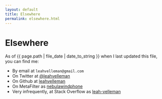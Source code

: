 ```yaml
---
layout: default
title: Elsewhere
permalink: elsewhere.html
---
```


# Elsewhere

As of {{ page.path | file_date | date_to_string }} when I last updated this file, you can 
find me:
- By email at `leahvelleman@gmail.com`
- On Twitter at <a href="https://www.twitter.com/leahvelleman">@leahvelleman</a>
- On Github at <a href="https://github.com/leahvelleman">leahvelleman</a>
- On MetaFilter as <a href="https://www.metafilter.com/user/21600">nebulawindphone</a>
- Very infrequently, at Stack Overflow as <a href="https://stackoverflow.com/users/5300714/leah-velleman">leah-velleman</a>


